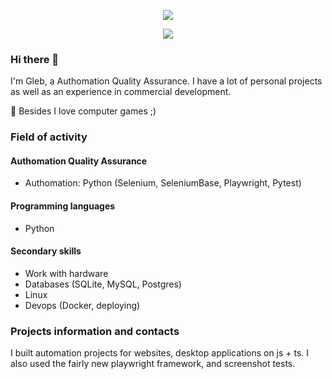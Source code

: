 <p align="center">
  <!-- Typing SVG by DenverCoder1 - https://github.com/DenverCoder1/readme-typing-svg -->
  <a href="https://github.com/DenverCoder1/readme-typing-svg">
    <img src="https://readme-typing-svg.demolab.com/?lines=Hi!%20I'm%20Gleb&font=Fira%20Code&center=true&width=440&height=45&color=a566c2&vCenter=true&duration=1&repeat=false&pause=1000&size=22" /></a>
</p>

<p align="center">
  <!-- Typing SVG by DenverCoder1 - https://github.com/DenverCoder1/readme-typing-svg -->
  <a href="https://github.com/DenverCoder1/readme-typing-svg">
    <img src="https://readme-typing-svg.demolab.com/?lines=Authomation%20Quality%20Assurance;3%2B%20years%20of%20experience;Always%20learning&font=Fira%20Code&center=true&width=440&height=45&color=a566c2&vCenter=true&duration=2500&pause=1000&size=22" /></a>
</p>

### Hi there 👋

I'm Gleb, a Authomation Quality Assurance. I have a lot of personal projects as well as an experience in commercial development.

🚀 Besides I love computer games ;)


### Field of activity

#### Authomation Quality Assurance
- Authomation: Python (Selenium, SeleniumBase, Playwright, Pytest)

#### Programming languages
- Python

#### Secondary skills

- Work with hardware
- Databases (SQLite, MySQL, Postgres)
- Linux
- Devops (Docker, deploying)

### Projects information and contacts

I built automation projects for websites, desktop applications on js + ts. I also used the fairly new playwright framework, and screenshot tests.
